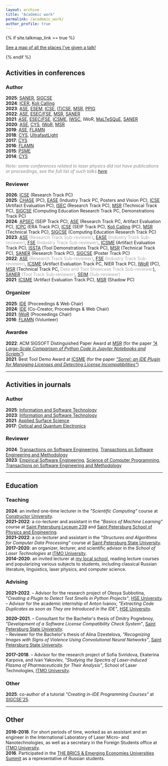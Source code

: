 ```yaml
---
layout: archive
title: "Academic work"
permalink: /academic_work/
author_profile: true
---
```


{% if site.talkmap_link == true %}

<p style="text-decoration:underline;"><a href="/talkmap.html">See a map of all the places I've given a talk!</a></p>

{% endif %}

<h2>Activities in conferences</h2>

<h3>Author</h3>

<b>2025</b>: <a href="https://conf.researchr.org/home/saner-2025">SANER</a>, <a href="https://sigcse2025.sigcse.org/track/sigcse-ts-2025-tutorials#event-overview">SIGCSE</a><br>
<b>2024</b>: <a href="https://icer2024.acm.org/track/icer-2024-lightning-talks-and-posters">ICER</a>, <a href="https://www.kolicalling.fi/">Koli Calling</a><br>
<b>2023</b>: <a href="https://conf.researchr.org/home/ase-2023">ASE</a>, <a href="https://conf.researchr.org/home/esem-2023">ESEM</a>, <a href="https://conf.researchr.org/home/icse-2023">ICSE</a>, <a href="https://iticse.acm.org/2023/">ITiCSE</a>, <a href="https://conf.researchr.org/home/msr-2023">MSR</a>, <a href="https://www.ppig.org/workshops/2023-annual-workshop/call-for-papers/">PPIG</a><br>
<b>2022</b>: <a href="https://conf.researchr.org/home/ase-2022">ASE</a>, <a href="https://2022.esec-fse.org/">ESEC/FSE</a>, <a href="https://conf.researchr.org/home/msr-2022">MSR</a>, <a href="https://saner2022.uom.gr/">SANER</a><br>
<b>2021</b>: <a href="https://conf.researchr.org/home/ase-2021">ASE</a>, <a href="https://2021.esec-fse.org/">ESEC/FSE</a>, <a href="https://icsme2021.github.io/">ICSME</a>, <a href="https://iwsc2021.github.io/index.html">IWSC</a>, <a herf="https://iwor.github.io/iwor2021/">IWoR</a>, <a href="https://maltesque2021.github.io/submission.html">MaLTeSQuE</a>, <a href="https://saner2021.shidler.hawaii.edu/">SANER</a><br>
<b>2020</b>: <a href="https://conf.researchr.org/home/ase-2020">ASE</a>, <a href="https://kmu.itmo.ru/static/English/54/English">CYS</a>, <a href="https://conf.researchr.org/track/icse-2020/icse-2020-Workshops">IWoR</a>, <a href="https://2020.msrconf.org/">MSR</a><br>
<b>2019</b>: <a href="https://conf.researchr.org/home/ase-2019">ASE</a>, <a href="https://flamn.itmo.ru/">FLAMN</a><br>
<b>2018</b>: <a href="https://kmu.itmo.ru/static/English/54/English">CYS</a>, <a href="https://ultrafastlight.lebedev.ru/">UltrafastLight</a><br>
<b>2017</b>: <a href="https://kmu.itmo.ru/static/English/54/English">CYS</a><br>
<b>2016</b>: <a href="https://flamn.itmo.ru/">FLAMN</a><br>
<b>2015</b>: <a href="https://psme.herzen.spb.ru/?page_id=997&lang=en">PSME</a><br>
<b>2014</b>: <a href="https://kmu.itmo.ru/static/English/54/English">CYS</a>

<span style="color: #888888"><i>Note: some conferences related to laser physics did not have publications or proceedings, see the full list of such talks <a href="https://areyde.com/physics_conferences/">here</a>.</i></span>

<h3>Reviewer</h3>

<b>2026</b>: <a href="http://www.icse-conferences.org/index.html">ICSE</a> (Research Track PC)<br>
<b>2025</b>: <a href="https://conf.researchr.org/home/chase-2025">CHASE</a> (PC), <a href="https://conf.researchr.org/track/ease-2025/ease-2025-industry-papers">EASE</a> (Industry Track PC, Posters and Vision PC), <a href="https://conf.researchr.org/track/icse-2025/icse-2025-artifact-evaluation">ICSE</a> (Artifact Evaluation PC), <a href="https://conf.researchr.org/series/isec">ISEC</a> (Research Track PC), <a href="https://2025.msrconf.org/track/msr-2025-technical-papers">MSR</a> (Technical Track PC), <a href="https://sigcse2025.sigcse.org/track/sigcse-ts-2025-Papers">SIGCSE</a> (Computing Education Research Track PC, Demonstrations Track PC)<br>
<b>2024</b>: <a href="https://conf.researchr.org/track/apsec-2024/apsec-2024-software-engineering-in-practice">APSEC</a> (SEIP Track PC), <a href="https://conf.researchr.org/track/ase-2024/ase-2024-papers">ASE</a> (Research Track PC, Artifact Evaluation PC), <a href="https://conf.researchr.org/track/icpc-2024/icpc-2024-early-research-achievements-era">ICPC</a> (ERA Track PC), <a href="https://conf.researchr.org/track/icse-2024/icse-2024-software-engineering-in-practice">ICSE</a> (SEIP Track PC), <a href="https://www.kolicalling.fi/">Koli Calling</a> (PC), <a href="https://2024.msrconf.org/track/msr-2024-technical-papers">MSR</a> (Technical Track PC), <a href="https://sigcse2024.sigcse.org/track/sigcse-ts-2024-Papers-1">SIGCSE</a> (Computing Education Research Track PC)<br>
<b>2023</b>: <span style="color:#AAAAAA"><a href="https://conf.researchr.org/track/ase-2023/ase-2023-papers">ASE</a> (Research Track Sub-reviewer)</span>, <span style="color:#AAAAAA"><a href="https://conf.researchr.org/track/ease-2023/ease-2023-industry">EASE</a> (Industry Track Sub-reviewer)</span>, <span style="color:#AAAAAA"><a href="https://2023.esec-fse.org/track/fse-2023-industry">FSE</a> (Industry Track Sub-reviewer)</span>, <a href="https://conf.researchr.org/track/icsme-2023/icsme-2023-artifact-evaluation-track-and-rose-festival">ICSME</a> (Artifact Evaluation Track PC), <a href="https://2023.issta.org/track/issta-2023-tool-demonstrations">ISSTA</a> (Tool Demonstrations Track PC), <a href="https://conf.researchr.org/track/msr-2023/msr-2023-technical-papers">MSR</a> (Technical Track PC), <a href="https://saner2023.must.edu.mo/restrack">SANER</a> (Research Track PC), <a href="https://sigcse2023.sigcse.org/track/sigcse-ts-2023-posters">SIGCSE</a> (Poster Track PC)<br>
<b>2022</b>: <span style="color:#AAAAAA"><a href="https://conf.researchr.org/track/ase-2022/ase-2022-research-papers">ASE</a> (Research Track Sub-reviewer)</span>, <span style="color:#AAAAAA"><a href="https://2022.esec-fse.org/track/fse-2022-industry">FSE</a> (Industry Track Sub-reviewer)</span>, <a href="https://cyprusconferences.org/icsme2022/new-ideas-and-emerging-results/">ICSME</a> (Artifact Evaluation Track PC, NIER Track PC), <a href="https://iwor.github.io/iwor2022/">IWoR</a> (PC), <a href="https://conf.researchr.org/track/msr-2022/msr-2022-technical-papers">MSR</a> (Technical Track PC, <span style="color:#AAAAAA">Data and Tool Showcase Track Sub-reviewer</span>), <span style="color:#AAAAAA"><a href="https://saner2022.uom.gr/tooltrack">SANER</a> (Tool Track Sub-reviewer)</span>, <span style="color:#AAAAAA"><a href="https://seim-conf.org/en/">SEIM</a> (Sub-reviewer)</span><br>
<b>2021</b>: <a href="https://icsme2021.github.io/cfp/AEandROSETrack.html">ICSME</a> (Artifact Evaluation Track PC), <a href="https://2021.msrconf.org/track/msr-2021-shadow-pc?">MSR</a> (Shadow PC)

<h3>Organizer</h3>

<b>2025</b>: <a href="https://ide-workshop.github.io/">IDE</a> (Proceedings & Web Chair) <br>
<b>2024</b>: <a href="https://ide-workshop.github.io/content/ide-2024.html">IDE</a> (Co-Creator, Proceedings & Web Chair) <br>
<b>2021</b>: <a href="https://iwor.github.io/iwor2021/index.html">IWoR</a> (Proceedings Chair)<br>
<b>2016</b>: <a href="http://lpc.ifmo.ru/flamn16/">FLAMN</a> (Volunteer)

<h3>Awardee</h3>
<b>2022</b>: ACM SIGSOFT Distinguished Paper Award at <a href="https://conf.researchr.org/home/msr-2022">MSR</a> (for the paper <i><a href="https://areyde.com/publications/2022-05-18-jupyter-analysis">"A Large-Scale Comparison of Python Code in Jupyter Notebooks and Scripts"</a></i>)<br>
<b>2021</b>: Best Tool Demo Award at <a href="https://icsme2021.github.io/">ICSME</a> (for the paper <i><a href="https://areyde.com/publications/2021-09-27-sorrel">"Sorrel: an IDE Plugin for Managing Licenses and Detecting License Incompatibilities"</a></i>)<br>

<hr color="#888888" size="4" noshade>

<h2>Activities in journals</h2>

<h3>Author</h3>

<b>2025</b>: <a href="https://www.sciencedirect.com/journal/information-and-software-technology">Information and Software Technology</a><br>
<b>2023</b>: <a href="https://www.sciencedirect.com/journal/information-and-software-technology">Information and Software Technology</a><br>
<b>2021</b>: <a href="https://www.sciencedirect.com/journal/applied-surface-science">Applied Surface Science</a><br>
<b>2017</b>: <a href="https://www.springer.com/journal/11082">Optical and Quantum Electronics</a>

<h3>Reviewer</h3>

<b>2024</b>: <a href="https://www.computer.org/csdl/journal/ts">Transactions on Software Engineering</a>, <a href="https://dl.acm.org/journal/tosem">Transactions on Software Engineering and Methodology</a> <br>
<b>2023</b>: <a href="https://www.springer.com/journal/10664">Empirical Software Engineering</a>, <a href="https://www.sciencedirect.com/journal/science-of-computer-programming">Science of Computer Programming</a>, <a href="https://dl.acm.org/journal/tosem">Transactions on Software Engineering and Methodology</a>

<hr color="#888888" size="4" noshade>

<h2>Education</h2>

<h3>Teaching</h3>

<b>2024</b>: an invited one-time lecturer in the <i>"Scientific Computing"</i> course at <a href="https://constructor.university/">Constructor University</a>. <br>
<b>2021–2022</b>: a co-lecturer and assistant in the <i>"Basics of Machine Learning"</i> course at <a href="https://239.ru/">Saint Petersburg Lyceum 239</a> and <a href="http://www.school.ioffe.ru/">Saint Petersburg School of Physics and Engineering</a>.<br>
<b>2021–2022</b>: a co-lecturer and assistant in the <i>"Structures and Algorithms for Computer Data Processing"</i> course at <a href="https://english.spbu.ru/">Saint Petersburg State University</a>.<br>
<b>2017–2020</b>: an organizer, lecturer, and scientific advisor in the <i>School of Laser Technologies</i> at <a href="https://en.itmo.ru/">ITMO University</a>.<br>
<b>2014–2020</b>: an invited lecturer at <a href='http://s526.spb.ru/'>my local school</a>, reading lecture courses and popularizing various subjects to students, including classical Russian literature, linguistics, laser physics, and computer science.

<h3>Advising</h3>

<b>2021–2022</b>.
– Advisor for the research project of Olesya Subbotina, <i>"Creating a Plugin to Detect Test Smells in Python Projects"</i>, <a href="https://www.hse.ru/en/">HSE University</a>.<br>
– Advisor for the academic internship of Anton Ivanov, <i>"Extracting Code Duplicates as soon as They are Introduced in the IDE"</i>, <a href="https://www.hse.ru/en/">HSE University</a>.<br>

<b>2020–2021</b>.
– Consultant for the Bachelor's thesis of Dmitry Pogrebnoy, <i>"Development of a Software License Compatibility Check System"</i>, <a href="https://english.spbu.ru/">Saint Petersburg State University</a>.<br>
– Reviewer for the Bachelor's thesis of Alina Dzestelova, <i>"Recognizing Images with Signs of Violence Using Convolutional Neural Networks"</i>, <a href="https://english.spbu.ru/">Saint Petersburg State University</a>.<br>

<b>2017–2018</b>.
– Advisor for the research project of Sofia Sviridova, Ekaterina Karpova, and Ivan Yakovlev, <i>"Studying the Spectra of Laser-induced Plasma of Pharmaceuticals for Their Analysis"</i>, School of Laser Technologies, <a href="https://en.itmo.ru/">ITMO University</a>.<br>

<h3>Other</h3>

<b>2025</b>: co-author of a tutorial <i>"Creating in-IDE Programming Courses"</i> at <a href="https://sigcse2025.sigcse.org/track/sigcse-ts-2025-tutorials#event-overview">SIGCSE'25</a>.

<hr color="#888888" size="4" noshade>

<h2>Other</h2>

<b>2016–2018</b>. For short periods of time, worked as an assistant and an engineer in the International Laboratory of Laser Micro- and Nanotechnologies, as well as a secretary in the Foreign Students office at <a href="https://en.itmo.ru/">ITMO University</a>.<br>
<b>2016</b>. Participated in the <a href="https://areyde.com/brics/">THE BRICS & Emerging Economies Universities Summit</a> as a representative of Russian students.